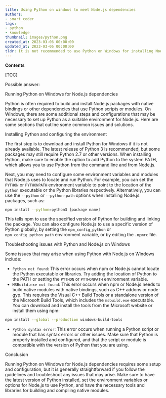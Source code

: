 ```yaml
---
title: Using Python on windows to meet Node.js dependencies
authors:
- smart_coder
tags:
- python
- knowledge
thumbnail: images/python.png
created_at: 2023-03-06 00:00:00
updated_at: 2023-03-06 00:00:00
tldr: It is not recommended to use Python on Windows for installing Node.js dependencies as it can lead to compatibility issues and errors.
---
```


**Contents**

[TOC]

Possible answer:

Running Python on Windows for Node.js dependencies

Python is often required to build and install Node.js packages with native bindings or other dependencies that use Python scripts or modules. On Windows, there are some additional steps and configurations that may be necessary to set up Python as a suitable environment for Node.js. Here are some sections that outline some common issues and solutions.

Installing Python and configuring the environment

The first step is to download and install Python for Windows if it is not already available. The latest release of Python 3 is recommended, but some packages may still require Python 2.7 or other versions. When installing Python, make sure to enable the option to add Python to the system PATH, which allows you to use Python from the command line and from Node.js.

Next, you may need to configure some environment variables and modules that Node.js uses to locate and run Python. For example, you can set the `PYTHON` or `PYTHONPATH` environment variable to point to the location of the `python` executable or the Python libraries respectively. Alternatively, you can use the `--python` or `--python-path` options when installing Node.js packages, such as:

```sh
npm install --python=python3 [package name]
```

This tells npm to use the specified version of Python for building and linking the package. You can also configure Node.js to use a specific version of Python globally, by setting the `npm_config_python` or `npm_config_python_path` environment variable, or by editing the `.npmrc` file.

Troubleshooting issues with Python and Node.js on Windows

Some issues that may arise when using Python with Node.js on Windows include:

- `Python not found`: This error occurs when npm or Node.js cannot locate the Python executable or libraries. Try adding the location of Python to the PATH or setting the `PYTHON` or `PYTHONPATH` environment variable.
- `MSBuild.exe not found`: This error occurs when npm or Node.js needs to build native modules with native bindings, such as C++ addons or node-gyp. This requires the Visual C++ Build Tools or a standalone version of the Microsoft Build Tools, which includes the `msbuild.exe` executable. You can download and install the tools from the Microsoft website or install them using npm:

```sh
npm install --global --production windows-build-tools
```

- `Python syntax error`: This error occurs when running a Python script or module that has syntax errors or other issues. Make sure that Python is properly installed and configured, and that the script or module is compatible with the version of Python that you are using.

Conclusion

Running Python on Windows for Node.js dependencies requires some setup and configuration, but it is generally straightforward if you follow the guidelines and troubleshoot any issues that may arise. Make sure to have the latest version of Python installed, set the environment variables or options for Node.js to use Python, and have the necessary tools and libraries for building and compiling native modules.
